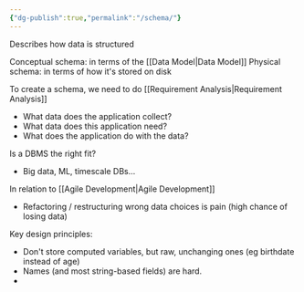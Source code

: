 ```yaml
---
{"dg-publish":true,"permalink":"/schema/"}
---
```


Describes how data is structured

Conceptual schema: in terms of the [[Data Model\|Data Model]]
Physical schema: in terms of how it's stored on disk

To create a schema, we need to do [[Requirement Analysis\|Requirement Analysis]]
- What data does the application collect?
- What data does this application need?
- What does the application do with the data?

Is a DBMS the right fit?
- Big data, ML, timescale DBs...

In relation to [[Agile Development\|Agile Development]]
- Refactoring / restructuring wrong data choices is pain (high chance of losing data)

Key design principles:
- Don't store computed variables, but raw, unchanging ones (eg birthdate instead of age)
- Names (and most string-based fields) are hard.
- 